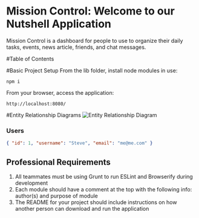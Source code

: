 # Mission Control: Welcome to our Nutshell Application

Mission Control is a dashboard for people to use to organize their daily tasks, events, news article, friends, and chat messages.

#Table of Contents

#Basic Project Setup
From the lib folder, install node modules in use:
```
npm i
```

From your browser, access the application:
```
http://localhost:8080/
```
#Entity Relationship Diagrams
![Entity Relationship Diagram](./Mission_Control_ERC.jpeg)



### Users

```json
{ "id": 1, "username": "Steve", "email": "me@me.com" }
```


## Professional Requirements

1. All teammates must be using Grunt to run ESLint and Browserify during development
1. Each module should have a comment at the top with the following info: author(s) and purpose of module
1. The README for your project should include instructions on how another person can download and run the application




